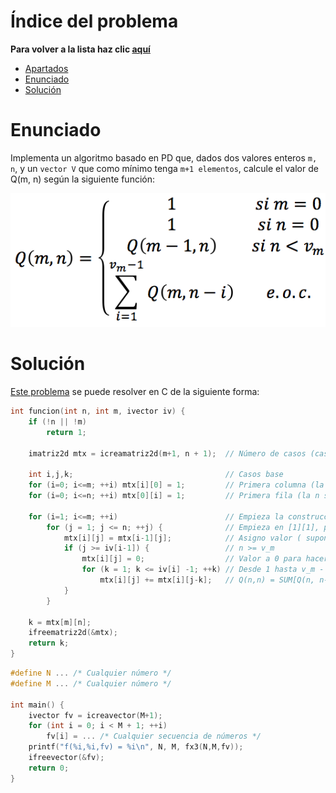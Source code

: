 # Índice del problema

**Para volver a la lista haz clic [aquí](./Index.md)**

<!-- TOC -->
* [Apartados](#apartados)
* [Enunciado](#enunciado)
* [Solución](#solución)
<!-- TOC -->

# Enunciado
Implementa un algoritmo basado en PD que, dados dos valores enteros ``m, n``, y un ``vector V``
que como mínimo tenga ``m+1 elementos``, calcule el valor de Q(m, n) según la siguiente
función:

![descripcion](./relacion3.png "titulo")

# Solución
[Este problema](#enunciado) se puede resolver en C de la siguiente forma:

```c
int funcion(int n, int m, ivector iv) {
    if (!n || !m) 
        return 1;
    
    imatriz2d mtx = icreamatriz2d(m+1, n + 1);  // Número de casos (casos base y con solapamiento)
    
    int i,j,k;                                  // Casos base
    for (i=0; i<=m; ++i) mtx[i][0] = 1;         // Primera columna (la m son filas)
    for (i=0; i<=n; ++i) mtx[0][i] = 1;         // Primera fila (la n son columnas)

    for (i=1; i<=m; ++i)                        // Empieza la construcción de la solución
        for (j = 1; j <= n; ++j) {              // Empieza en [1][1], pues [0][0] ya son es el caso base
            mtx[i][j] = mtx[i-1][j];            // Asigno valor ( supongo que no entrará en el if{} )
            if (j >= iv[i-1]) {                 // n >= v_m
                mtx[i][j] = 0;                  // Valor a 0 para hacer la sumatoria
                for (k = 1; k <= iv[i] -1; ++k) // Desde 1 hasta v_m - 1
                    mtx[i][j] += mtx[i][j-k];   // Q(n,n) = SUM[Q(n, n-k)]
            }
        }

    k = mtx[m][n];
    ifreematriz2d(&mtx);
    return k;
}
```

```c
#define N ... /* Cualquier número */
#define M ... /* Cualquier número */

int main() {
    ivector fv = icreavector(M+1);
    for (int i = 0; i < M + 1; ++i)
        fv[i] = ... /* Cualquier secuencia de números */
    printf("f(%i,%i,fv) = %i\n", N, M, fx3(N,M,fv));
    ifreevector(&fv);
    return 0;
}
```

